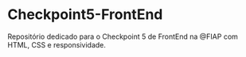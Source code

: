 # Checkpoint5-FrontEnd
Repositório dedicado para o Checkpoint 5 de FrontEnd na @FIAP com HTML, CSS e responsividade.
